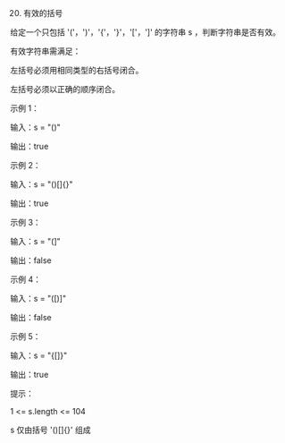 20. 有效的括号

给定一个只包括 '('，')'，'{'，'}'，'['，']' 的字符串 s ，判断字符串是否有效。

有效字符串需满足：

左括号必须用相同类型的右括号闭合。

左括号必须以正确的顺序闭合。


示例 1：

输入：s = "()"

输出：true

示例 2：

输入：s = "()[]{}"

输出：true

示例 3：


输入：s = "(]"

输出：false

示例 4：

输入：s = "([)]"

输出：false

示例 5：

输入：s = "{[]}"

输出：true


提示：

1 <= s.length <= 104

s 仅由括号 '()[]{}' 组成
